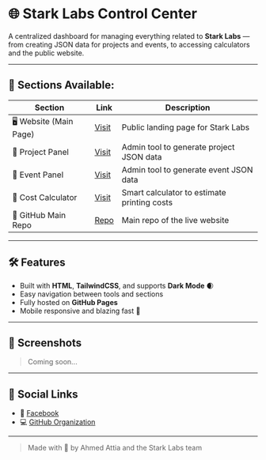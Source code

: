 # 🌐 Stark Labs Control Center

A centralized dashboard for managing everything related to **Stark Labs** — from creating JSON data for projects and events, to accessing calculators and the public website.

---

## 📌 Sections Available:

| Section                | Link                                                                 | Description                                   |
|------------------------|----------------------------------------------------------------------|-----------------------------------------------|
| 🖥️ Website (Main Page) | [Visit](https://3d-stark-labs.github.io/3D.starkLaBs/)                | Public landing page for Stark Labs            |
| 📁 Project Panel        | [Visit](https://3d-stark-labs.github.io/starklabs-project-json-panel/) | Admin tool to generate project JSON data      |
| 🎉 Event Panel          | [Visit](https://3d-stark-labs.github.io/starklabs-event-json-panel/)  | Admin tool to generate event JSON data        |
| 🧮 Cost Calculator      | [Visit](https://3d-stark-labs.github.io/Stark-LaBs-Calc/)             | Smart calculator to estimate printing costs   |
| 🧾 GitHub Main Repo     | [Repo](https://github.com/3D-Stark-LaBs/3D.starkLaBs)                 | Main repo of the live website                 |

---

## 🛠 Features

- Built with **HTML**, **TailwindCSS**, and supports **Dark Mode** 🌒
- Easy navigation between tools and sections
- Fully hosted on **GitHub Pages**
- Mobile responsive and blazing fast 🚀

---

## 📸 Screenshots
> Coming soon...

---

## 🔗 Social Links

- 📘 [Facebook](https://www.facebook.com/profile.php?id=61577897833392)
- 💻 [GitHub Organization](https://github.com/3D-Stark-LaBs)

---

> Made with 💙 by Ahmed Attia and the Stark Labs team
